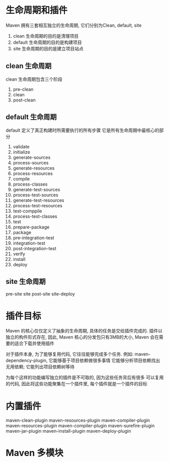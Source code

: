 # 生命周期和插件
Maven 拥有三套相互独立的生命周期, 它们分别为Clean, default, site

1. clean 生命周期的目的是清理项目
2. default 生命周期的目的是构建项目
3. site 生命周期的目的是建立项目站点

## clean 生命周期
clean 生命周期包含三个阶段
1. pre-clean
2. clean
3. post-clean

## default 生命周期
default 定义了真正构建时所需要执行的所有步骤
它是所有生命周期中最核心的部分

1. validate
2. initialize
3. generate-sources
4. process-sources
5. generate-resources
6. process-resources
7. compile
8. process-classes
9. generate-test-sources
10. process-test-sources
11. generate-test-resources
12. process-test-resources
13. test-comppile
14. process-test-classes
15. test
16. prepare-package
17. package
18. pre-integration-test
19. integration-test
20. post-integration-test
21. verify
22. install
23. deploy

## site 生命周期
pre-site
site
post-site
site-deploy

# 插件目标
Maven 的核心仅仅定义了抽象的生命周期, 具体的任务是交给插件完成的.
插件以独立的构件形式存在, 因此, Maven 核心的分发包只有3MB的大小,
Maven 会在需要的适合下载并使用插件

对于插件本身, 为了能够复用代码, 它往往能够完成多个任务.
例如: maven-dependency-plugin, 它能够基于项目依赖做很多事情
它能够分析项目依赖找出无用依赖; 它能列出项目依赖树等待

为每个这样的功能编写独立的插件是不可取的, 因为这些任务背后有很多
可以复用的代码, 因此将这些功能聚集在一个插件里, 每个插件就是一个插件的目标

# 内置插件
maven-clean-plugin
maven-resources-plugin
maven-compiler-plugin
maven-resources-plugin
maven-compiler-plugin
maven-surefire-plugin
maven-jar-plugin
maven-install-plugin
maven-deploy-plugin


# Maven 多模块

